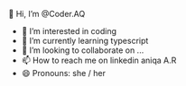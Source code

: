  👋 Hi, I’m @Coder.AQ
- 👀 I’m interested in coding
- 🌱 I’m currently learning typescript
- 💞️ I’m looking to collaborate on ...
- 📫 How to reach me on linkedin aniqa A.R
- 😄 Pronouns: she / her

<!---
Coder-AQ is a ✨ special ✨ repository because its `README.md` (this file) appears on your GitHub profile.
You can click the Preview link to take a look at your changes.
--->
